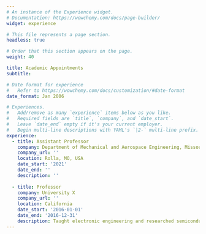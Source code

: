 ```yaml
---
# An instance of the Experience widget.
# Documentation: https://wowchemy.com/docs/page-builder/
widget: experience

# This file represents a page section.
headless: true

# Order that this section appears on the page.
weight: 40

title: Academic Appointments
subtitle:

# Date format for experience
#   Refer to https://wowchemy.com/docs/customization/#date-format
date_format: Jan 2006

# Experiences.
#   Add/remove as many `experience` items below as you like.
#   Required fields are `title`, `company`, and `date_start`.
#   Leave `date_end` empty if it's your current employer.
#   Begin multi-line descriptions with YAML's `|2-` multi-line prefix.
experience:
  - title: Assistant Professor
    company: Department of Mechanical and Aerospace Engineering, Missouri University of Science and Technology
    company_url: ''
    location: Rolla, MO, USA
    date_start: '2021'
    date_end: ''
    description: ''
        
  - title: Professor
    company: University X
    company_url: ''
    location: California
    date_start: '2016-01-01'
    date_end: '2016-12-31'
    description: Taught electronic engineering and researched semiconductor physics.
---
```

